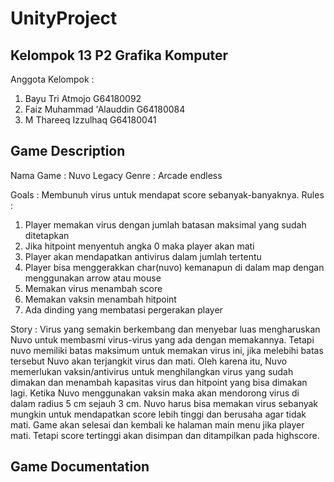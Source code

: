 # UnityProject
## Kelompok 13 P2 Grafika Komputer

Anggota Kelompok : 
1. Bayu Tri Atmojo	        G64180092
2. Faiz Muhammad 'Alauddin	G64180084
3. M Thareeq Izzulhaq	      G64180041

## Game Description
Nama Game : Nuvo Legacy
Genre : Arcade endless

Goals	: Membunuh virus untuk mendapat score sebanyak-banyaknya. 
Rules	: 
1. Player memakan virus dengan jumlah batasan maksimal yang sudah ditetapkan
2. Jika hitpoint menyentuh angka 0 maka player akan mati
3. Player akan mendapatkan antivirus dalam jumlah tertentu 
4. Player bisa menggerakkan char(nuvo) kemanapun di dalam map dengan menggunakan arrow atau mouse
5. Memakan virus menambah score
6. Memakan vaksin menambah hitpoint
7. Ada dinding yang membatasi pergerakan player

Story :
Virus yang semakin berkembang dan menyebar luas mengharuskan Nuvo untuk membasmi virus-virus yang ada dengan memakannya. Tetapi nuvo memiliki batas maksimum untuk memakan virus ini, jika melebihi batas tersebut Nuvo akan terjangkit virus dan mati. Oleh karena itu, Nuvo memerlukan vaksin/antivirus untuk menghilangkan virus yang sudah dimakan dan menambah kapasitas virus dan hitpoint yang bisa dimakan lagi. Ketika Nuvo menggunakan vaksin maka akan mendorong virus di dalam radius 5 cm sejauh 3 cm. Nuvo harus bisa memakan virus sebanyak mungkin untuk mendapatkan score lebih tinggi dan berusaha agar tidak mati. Game akan selesai dan kembali ke halaman main menu jika player mati. Tetapi score tertinggi akan disimpan dan ditampilkan pada highscore.

## Game Documentation

